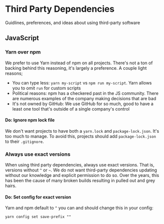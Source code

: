 # Third Party Dependencies

Guidlines, preferences, and ideas about using third-party software

## JavaScript

### Yarn over npm

We prefer to use Yarn instead of npm on all projects. There's not a ton of backing behind this reasoning, it's largely a preference. A couple light reasons;

- You can type less: `yarn my-script` vs `npm run my-script`. Yarn allows you to omit `run` for custom scripts
- Political reasons: npm has a checkered past in the JS community. There are numerous examples of the company making decisions that are bad
- It's not owned by GitHub: We use GitHub for so much, good to have a least one tool that's outside of a single company's control

#### Do: Ignore npm lock file

We don't want projects to have both a `yarn.lock` and `package-lock.json`. It's too much to manage. To avoid this, projects should add `package-lock.json` to their `.gitignore`.

### Always use exact versions

When using third party dependencies, always use exact versions. That is, versions without `^` or `~`. We do not want third-party dependencies updating without our knowledge and explicit permission to do so. Over the years, this has been the cause of many broken builds resulting in pulled out and grey hairs.

#### Do: Set config for exact version

Yarn and npm default to `^` you can and should change this in your config:

```
yarn config set save-prefix ""
```
